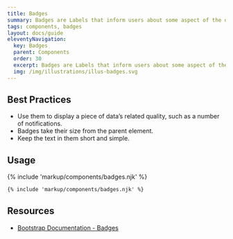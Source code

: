 ```yaml
---
title: Badges
summary: Badges are Labels that inform users about some aspect of the data, such as the count of related items.
tags: components, badges
layout: docs/guide
eleventyNavigation:
  key: Badges
  parent: Components
  order: 30
  excerpt: Badges are Labels that inform users about some aspect of the data, such as the count of related items.
  img: /img/illustrations/illus-badges.svg
---
```

  
## Best Practices

- Use them to display a piece of data’s related quality, such as a number of notifications.
- Badges take their size from the parent element.
- Keep the text in them short and simple.

## Usage

{% include 'markup/components/badges.njk' %}

``` html
{% include 'markup/components/badges.njk' %}
```

## Resources
* <a href="https://getbootstrap.com/docs/5.1/components/badge/" target="_blank">Bootstrap Documentation - Badges</a>
